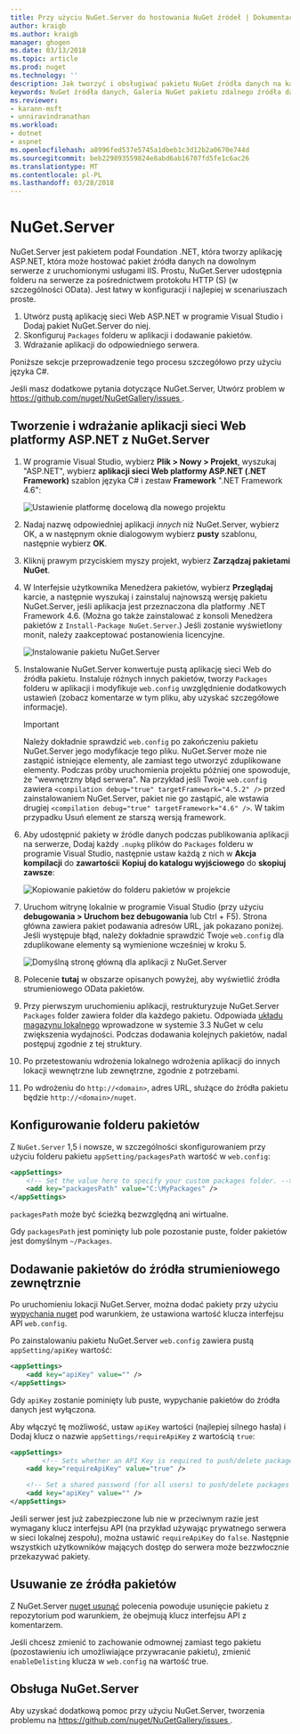 ```yaml
---
title: Przy użyciu NuGet.Server do hostowania NuGet źródeł | Dokumentacja firmy Microsoft
author: kraigb
ms.author: kraigb
manager: ghogen
ms.date: 03/13/2018
ms.topic: article
ms.prod: nuget
ms.technology: ''
description: Jak tworzyć i obsługiwać pakietu NuGet źródła danych na każdym serwerze z programem IIS za pomocą NuGet.Server, udostępniając pakiety za pośrednictwem protokołu HTTP i OData.
keywords: NuGet źródła danych, Galeria NuGet pakietu zdalnego źródła danych, NuGet.Server
ms.reviewer:
- karann-msft
- unniravindranathan
ms.workload:
- dotnet
- aspnet
ms.openlocfilehash: a8996fed537e5745a1dbeb1c3d12b2a0670e744d
ms.sourcegitcommit: beb229893559824e8abd6ab16707fd5fe1c6ac26
ms.translationtype: MT
ms.contentlocale: pl-PL
ms.lasthandoff: 03/28/2018
---
```

# <a name="nugetserver"></a>NuGet.Server

NuGet.Server jest pakietem podał Foundation .NET, która tworzy aplikację ASP.NET, która może hostować pakiet źródła danych na dowolnym serwerze z uruchomionymi usługami IIS. Prostu, NuGet.Server udostępnia folderu na serwerze za pośrednictwem protokołu HTTP (S) (w szczególności OData). Jest łatwy w konfiguracji i najlepiej w scenariuszach proste.

1. Utwórz pustą aplikację sieci Web ASP.NET w programie Visual Studio i Dodaj pakiet NuGet.Server do niej.
1. Skonfiguruj `Packages` folderu w aplikacji i dodawanie pakietów.
1. Wdrażanie aplikacji do odpowiedniego serwera.

Poniższe sekcje przeprowadzenie tego procesu szczegółowo przy użyciu języka C#.

Jeśli masz dodatkowe pytania dotyczące NuGet.Server, Utwórz problem w [ https://github.com/nuget/NuGetGallery/issues ](https://github.com/nuget/NuGetGallery/issues).

## <a name="create-and-deploy-an-aspnet-web-application-with-nugetserver"></a>Tworzenie i wdrażanie aplikacji sieci Web platformy ASP.NET z NuGet.Server

1. W programie Visual Studio, wybierz **Plik > Nowy > Projekt**, wyszukaj "ASP.NET", wybierz **aplikacji sieci Web platformy ASP.NET (.NET Framework)** szablon języka C# i zestaw **Framework** ".NET Framework 4.6":

    ![Ustawienie platformę docelową dla nowego projektu](media/Hosting_01-NuGet.Server-Set4.6.png)

1. Nadaj nazwę odpowiedniej aplikacji *innych* niż NuGet.Server, wybierz OK, a w następnym oknie dialogowym wybierz **pusty** szablonu, następnie wybierz **OK**.

1. Kliknij prawym przyciskiem myszy projekt, wybierz **Zarządzaj pakietami NuGet**.

1. W Interfejsie użytkownika Menedżera pakietów, wybierz **Przeglądaj** karcie, a następnie wyszukaj i zainstaluj najnowszą wersję pakietu NuGet.Server, jeśli aplikacja jest przeznaczona dla platformy .NET Framework 4.6. (Można go także zainstalować z konsoli Menedżera pakietów z `Install-Package NuGet.Server`.) Jeśli zostanie wyświetlony monit, należy zaakceptować postanowienia licencyjne.

    ![Instalowanie pakietu NuGet.Server](media/Hosting_02-NuGet.Server-Package.png)

1. Instalowanie NuGet.Server konwertuje pustą aplikację sieci Web do źródła pakietu. Instaluje różnych innych pakietów, tworzy `Packages` folderu w aplikacji i modyfikuje `web.config` uwzględnienie dodatkowych ustawień (zobacz komentarze w tym pliku, aby uzyskać szczegółowe informacje).

    > [!Important]
    > Należy dokładnie sprawdzić `web.config` po zakończeniu pakietu NuGet.Server jego modyfikacje tego pliku. NuGet.Server może nie zastąpić istniejące elementy, ale zamiast tego utworzyć zduplikowane elementy. Podczas próby uruchomienia projektu później one spowoduje, że "wewnętrzny błąd serwera". Na przykład jeśli Twoje `web.config` zawiera `<compilation debug="true" targetFramework="4.5.2" />` przed zainstalowaniem NuGet.Server, pakiet nie go zastąpić, ale wstawia drugiej `<compilation debug="true" targetFramework="4.6" />`. W takim przypadku Usuń element ze starszą wersją framework.

1. Aby udostępnić pakiety w źródle danych podczas publikowania aplikacji na serwerze, Dodaj każdy `.nupkg` plików do `Packages` folderu w programie Visual Studio, następnie ustaw każdą z nich w **Akcja kompilacji** do **zawartości**i **Kopiuj do katalogu wyjściowego** do **skopiuj zawsze**:

    ![Kopiowanie pakietów do folderu pakietów w projekcie](media/Hosting_03-NuGet.Server-Package-Folder.png)

1. Uruchom witrynę lokalnie w programie Visual Studio (przy użyciu **debugowania > Uruchom bez debugowania** lub Ctrl + F5). Strona główna zawiera pakiet podawania adresów URL, jak pokazano poniżej. Jeśli występuje błąd, należy dokładnie sprawdzić Twoje `web.config` dla zduplikowane elementy są wymienione wcześniej w kroku 5.

    ![Domyślną stronę główną dla aplikacji z NuGet.Server](media/Hosting_04-NuGet.Server-FeedHomePage.png)

1. Polecenie **tutaj** w obszarze opisanych powyżej, aby wyświetlić źródła strumieniowego OData pakietów.

1. Przy pierwszym uruchomieniu aplikacji, restrukturyzuje NuGet.Server `Packages` folder zawiera folder dla każdego pakietu. Odpowiada [układu magazynu lokalnego](http://blog.nuget.org/20151118/nuget-3.3.html#folder-based-repository-commands) wprowadzone w systemie 3.3 NuGet w celu zwiększenia wydajności. Podczas dodawania kolejnych pakietów, nadal postępuj zgodnie z tej struktury.

1. Po przetestowaniu wdrożenia lokalnego wdrożenia aplikacji do innych lokacji wewnętrzne lub zewnętrzne, zgodnie z potrzebami.

1. Po wdrożeniu do `http://<domain>`, adres URL, służące do źródła pakietu będzie `http://<domain>/nuget`.

## <a name="configuring-the-packages-folder"></a>Konfigurowanie folderu pakietów

Z `NuGet.Server` 1,5 i nowsze, w szczególności skonfigurowaniem przy użyciu folderu pakietu `appSetting/packagesPath` wartość w `web.config`:

```xml
<appSettings>
    <!-- Set the value here to specify your custom packages folder. -->
    <add key="packagesPath" value="C:\MyPackages" />
</appSettings>
```

`packagesPath` może być ścieżką bezwzględną ani wirtualne.

Gdy `packagesPath` jest pominięty lub pole pozostanie puste, folder pakietów jest domyślnym `~/Packages`.

## <a name="adding-packages-to-the-feed-externally"></a>Dodawanie pakietów do źródła strumieniowego zewnętrznie

Po uruchomieniu lokacji NuGet.Server, można dodać pakiety przy użyciu [wypychania nuget](../tools/cli-ref-push.md) pod warunkiem, że ustawiona wartość klucza interfejsu API `web.config`.

Po zainstalowaniu pakietu NuGet.Server `web.config` zawiera pustą `appSetting/apiKey` wartość:

```xml
<appSettings>
    <add key="apiKey" value="" />
</appSettings>
```

Gdy `apiKey` zostanie pominięty lub puste, wypychanie pakietów do źródła danych jest wyłączona.

Aby włączyć tę możliwość, ustaw `apiKey` wartości (najlepiej silnego hasła) i Dodaj klucz o nazwie `appSettings/requireApiKey` z wartością `true`:

```xml
<appSettings>
        <!-- Sets whether an API Key is required to push/delete packages -->
    <add key="requireApiKey" value="true" />

    <!-- Set a shared password (for all users) to push/delete packages -->
    <add key="apiKey" value="" />
</appSettings>
```

Jeśli serwer jest już zabezpieczone lub nie w przeciwnym razie jest wymagany klucz interfejsu API (na przykład używając prywatnego serwera w sieci lokalnej zespołu), można ustawić `requireApiKey` do `false`. Następnie wszystkich użytkowników mających dostęp do serwera może bezzwłocznie przekazywać pakiety.

## <a name="removing-packages-from-the-feed"></a>Usuwanie ze źródła pakietów

Z NuGet.Server [nuget usunąć](../tools/cli-ref-delete.md) polecenia powoduje usunięcie pakietu z repozytorium pod warunkiem, że obejmują klucz interfejsu API z komentarzem.

Jeśli chcesz zmienić to zachowanie odmownej zamiast tego pakietu (pozostawieniu ich umożliwiające przywracanie pakietu), zmienić `enableDelisting` klucza w `web.config` na wartość true.

## <a name="nugetserver-support"></a>Obsługa NuGet.Server

Aby uzyskać dodatkową pomoc przy użyciu NuGet.Server, tworzenia problemu na [ https://github.com/nuget/NuGetGallery/issues ](https://github.com/nuget/NuGetGallery/issues).
